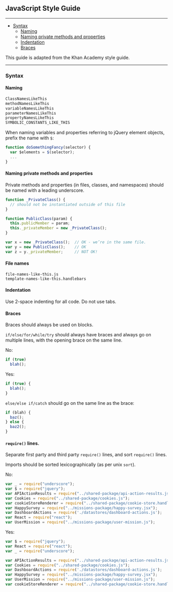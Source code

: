 ## JavaScript Style Guide

---

* [Syntax](#syntax)
  * [Naming](#naming)
  * [Naming private methods and properties](#naming-private-methods-and-properties)
  * [Indentation](#indentation)
  * [Braces](#braces)


This guide is adapted from the Khan Academy style guide.

----------
### Syntax

#### Naming

```js
ClassNamesLikeThis
methodNamesLikeThis
variableNamesLikeThis
parameterNamesLikeThis
propertyNamesLikeThis
SYMBOLIC_CONSTANTS_LIKE_THIS
```

When naming variables and properties referring to jQuery element
objects, prefix the name with `$`:

```js
function doSomethingFancy(selector) {
  var $elements = $(selector);
  ...
}
```

#### Naming private methods and properties

Private methods and properties (in files, classes, and namespaces)
should be named with a leading underscore.

```js
function _PrivateClass() {
  // should not be instantiated outside of this file
}

function PublicClass(param) {
  this.publicMember = param;
  this._privateMember = new _PrivateClass();
}

var x = new _PrivateClass();  // OK - we’re in the same file.
var y = new PublicClass();    // OK
var z = y._privateMember;     // NOT OK!
```

#### File names

```
file-names-like-this.js
template-names-like-this.handlebars
```

#### Indentation

Use 2-space indenting for all code. Do not use tabs.

#### Braces

Braces should always be used on blocks.

`if/else/for/while/try` should always have braces and always go on
multiple lines, with the opening brace on the same line.

No:

```js
if (true)
  blah();
```

Yes:

```js
if (true) {
  blah();
}
```

`else/else if/catch` should go on the same line as the brace:

```js
if (blah) {
  baz();
} else {
  baz2();
}
```

#### `require()` lines.

Separate first party and third party `require()` lines, and sort
`require()` lines.

Imports should be sorted lexicographically (as per unix `sort`).


No:
```js
var _ = require("underscore");
var $ = require("jquery");
var APIActionResults = require("../shared-package/api-action-results.js");
var Cookies = require("../shared-package/cookies.js");
var cookieStoreRenderer = require("../shared-package/cookie-store.handlebars");
var HappySurvey = require("../missions-package/happy-survey.jsx");
var DashboardActions = require('./datastores/dashboard-actions.js');
var React = require("react");
var UserMission = require("../missions-package/user-mission.js");
```

Yes:
```js
var $ = require("jquery");
var React = require("react");
var _ = require("underscore");

var APIActionResults = require("../shared-package/api-action-results.js");
var Cookies = require("../shared-package/cookies.js");
var DashboardActions = require('./datastores/dashboard-actions.js');
var HappySurvey = require("../missions-package/happy-survey.jsx");
var UserMission = require("../missions-package/user-mission.js");
var cookieStoreRenderer = require("../shared-package/cookie-store.handlebars");
```
